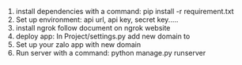 1. install dependencies with a command: pip install -r requirement.txt
2. Set up environment: api url, api key, secret key.....
3. install ngrok follow document on ngrok website
4. deploy app:
   In Project/settings.py add new domain to <ALLOWED HOST>
5. Set up your zalo app with new domain
6. Run server with a command: python manage.py runserver
